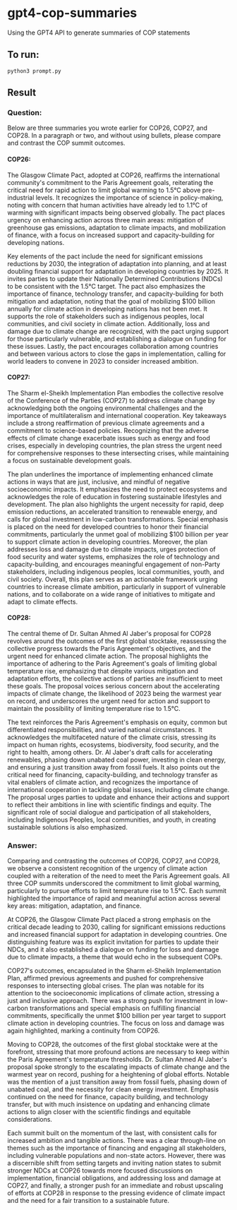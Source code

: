 # gpt4-cop-summaries
Using the GPT4 API to generate summaries of COP statements

## To run:
```
python3 prompt.py
```

## Result

### Question:

Below are three summaries you wrote earlier for COP26, COP27, and COP28.
In a paragraph or two, and without using bullets, please compare and contrast the COP summit outcomes.
#### COP26:
The Glasgow Climate Pact, adopted at COP26, reaffirms the international community's commitment to the Paris Agreement goals, reiterating the critical need for rapid action to limit global warming to 1.5°C above pre-industrial levels. It recognizes the importance of science in policy-making, noting with concern that human activities have already led to 1.1°C of warming with significant impacts being observed globally. The pact places urgency on enhancing action across three main areas: mitigation of greenhouse gas emissions, adaptation to climate impacts, and mobilization of finance, with a focus on increased support and capacity-building for developing nations.

Key elements of the pact include the need for significant emissions reductions by 2030, the integration of adaptation into planning, and at least doubling financial support for adaptation in developing countries by 2025. It invites parties to update their Nationally Determined Contributions (NDCs) to be consistent with the 1.5°C target. The pact also emphasizes the importance of finance, technology transfer, and capacity-building for both mitigation and adaptation, noting that the goal of mobilizing $100 billion annually for climate action in developing nations has not been met. It supports the role of stakeholders such as indigenous peoples, local communities, and civil society in climate action. Additionally, loss and damage due to climate change are recognized, with the pact urging support for those particularly vulnerable, and establishing a dialogue on funding for these issues. Lastly, the pact encourages collaboration among countries and between various actors to close the gaps in implementation, calling for world leaders to convene in 2023 to consider increased ambition.
#### COP27:
The Sharm el-Sheikh Implementation Plan embodies the collective resolve of the Conference of the Parties (COP27) to address climate change by acknowledging both the ongoing environmental challenges and the importance of multilateralism and international cooperation. Key takeaways include a strong reaffirmation of previous climate agreements and a commitment to science-based policies. Recognizing that the adverse effects of climate change exacerbate issues such as energy and food crises, especially in developing countries, the plan stress the urgent need for comprehensive responses to these intersecting crises, while maintaining a focus on sustainable development goals.

The plan underlines the importance of implementing enhanced climate actions in ways that are just, inclusive, and mindful of negative socioeconomic impacts. It emphasizes the need to protect ecosystems and acknowledges the role of education in fostering sustainable lifestyles and development. The plan also highlights the urgent necessity for rapid, deep emission reductions, an accelerated transition to renewable energy, and calls for global investment in low-carbon transformations. Special emphasis is placed on the need for developed countries to honor their financial commitments, particularly the unmet goal of mobilizing $100 billion per year to support climate action in developing countries. Moreover, the plan addresses loss and damage due to climate impacts, urges protection of food security and water systems, emphasizes the role of technology and capacity-building, and encourages meaningful engagement of non-Party stakeholders, including indigenous peoples, local communities, youth, and civil society. Overall, this plan serves as an actionable framework urging countries to increase climate ambition, particularly in support of vulnerable nations, and to collaborate on a wide range of initiatives to mitigate and adapt to climate effects.
#### COP28:
The central theme of Dr. Sultan Ahmed Al Jaber's proposal for COP28 revolves around the outcomes of the first global stocktake, reassessing the collective progress towards the Paris Agreement's objectives, and the urgent need for enhanced climate action. The proposal highlights the importance of adhering to the Paris Agreement's goals of limiting global temperature rise, emphasizing that despite various mitigation and adaptation efforts, the collective actions of parties are insufficient to meet these goals. The proposal voices serious concern about the accelerating impacts of climate change, the likelihood of 2023 being the warmest year on record, and underscores the urgent need for action and support to maintain the possibility of limiting temperature rise to 1.5°C.

The text reinforces the Paris Agreement's emphasis on equity, common but differentiated responsibilities, and varied national circumstances. It acknowledges the multifaceted nature of the climate crisis, stressing its impact on human rights, ecosystems, biodiversity, food security, and the right to health, among others. Dr. Al Jaber's draft calls for accelerating renewables, phasing down unabated coal power, investing in clean energy, and ensuring a just transition away from fossil fuels. It also points out the critical need for financing, capacity-building, and technology transfer as vital enablers of climate action, and recognizes the importance of international cooperation in tackling global issues, including climate change. The proposal urges parties to update and enhance their actions and support to reflect their ambitions in line with scientific findings and equity. The significant role of social dialogue and participation of all stakeholders, including Indigenous Peoples, local communities, and youth, in creating sustainable solutions is also emphasized.
    
### Answer:

Comparing and contrasting the outcomes of COP26, COP27, and COP28, we observe a consistent recognition of the urgency of climate action coupled with a reiteration of the need to meet the Paris Agreement goals. All three COP summits underscored the commitment to limit global warming, particularly to pursue efforts to limit temperature rise to 1.5°C. Each summit highlighted the importance of rapid and meaningful action across several key areas: mitigation, adaptation, and finance.

At COP26, the Glasgow Climate Pact placed a strong emphasis on the critical decade leading to 2030, calling for significant emissions reductions and increased financial support for adaptation in developing countries. One distinguishing feature was its explicit invitation for parties to update their NDCs, and it also established a dialogue on funding for loss and damage due to climate impacts, a theme that would echo in the subsequent COPs.

COP27's outcomes, encapsulated in the Sharm el-Sheikh Implementation Plan, affirmed previous agreements and pushed for comprehensive responses to intersecting global crises. The plan was notable for its attention to the socioeconomic implications of climate action, stressing a just and inclusive approach. There was a strong push for investment in low-carbon transformations and special emphasis on fulfilling financial commitments, specifically the unmet $100 billion per year target to support climate action in developing countries. The focus on loss and damage was again highlighted, marking a continuity from COP26.

Moving to COP28, the outcomes of the first global stocktake were at the forefront, stressing that more profound actions are necessary to keep within the Paris Agreement's temperature thresholds. Dr. Sultan Ahmed Al Jaber's proposal spoke strongly to the escalating impacts of climate change and the warmest year on record, pushing for a heightening of global efforts. Notable was the mention of a just transition away from fossil fuels, phasing down of unabated coal, and the necessity for clean energy investment. Emphasis continued on the need for finance, capacity building, and technology transfer, but with much insistence on updating and enhancing climate actions to align closer with the scientific findings and equitable considerations.

Each summit built on the momentum of the last, with consistent calls for increased ambition and tangible actions. There was a clear through-line on themes such as the importance of financing and engaging all stakeholders, including vulnerable populations and non-state actors. However, there was a discernible shift from setting targets and inviting nation states to submit stronger NDCs at COP26 towards more focused discussions on implementation, financial obligations, and addressing loss and damage at COP27, and finally, a stronger push for an immediate and robust upscaling of efforts at COP28 in response to the pressing evidence of climate impact and the need for a fair transition to a sustainable future.

